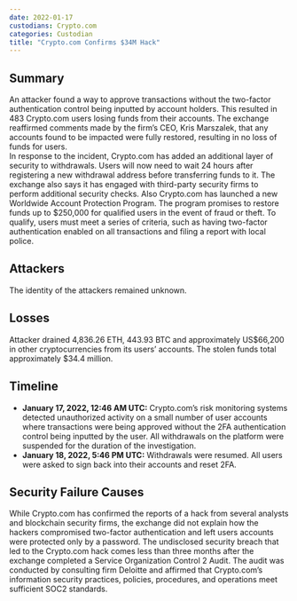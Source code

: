 ```yaml
---
date: 2022-01-17
custodians: Crypto.com
categories: Custodian
title: "Crypto.com Confirms $34M Hack"
---
```


## Summary

An attacker found a way to approve transactions without the two-factor authentication control being inputted by account holders. This resulted in 483 Crypto.com users losing funds from their accounts. The exchange reaffirmed comments made by the firm’s CEO, Kris Marszalek, that any accounts found to be impacted were fully restored, resulting in no loss of funds for users.  
In response to the incident, Crypto.com has added an additional layer of security to withdrawals. Users will now need to wait 24 hours after registering a new withdrawal address before transferring funds to it. The exchange also says it has engaged with third-party security firms to perform additional security checks.
Also Crypto.com has launched a new Worldwide Account Protection Program. The program promises to restore funds up to $250,000 for qualified users in the event of fraud or theft. To qualify, users must meet a series of criteria, such as having two-factor authentication enabled on all transactions and filing a report with local police.

## Attackers

The identity of the attackers remained unknown.

## Losses

Attacker drained 4,836.26 ETH, 443.93 BTC and approximately US$66,200 in other cryptocurrencies from its users’ accounts. The stolen funds total approximately $34.4 million.

## Timeline
- **January 17, 2022, 12:46 AM UTC:** Crypto.com’s risk monitoring systems detected unauthorized activity on a small number of user accounts where transactions were being approved without the 2FA authentication control being inputted by the user. All withdrawals on the platform were suspended for the duration of the investigation.
- **January 18, 2022, 5:46 PM UTC:** Withdrawals were resumed. All users were asked to sign back into their accounts and reset 2FA.

## Security Failure Causes

While Crypto.com has confirmed the reports of a hack from several analysts and blockchain security firms, the exchange did not explain how the hackers compromised two-factor authentication and left users accounts were protected only by a password.
The undisclosed security breach that led to the Crypto.com hack comes less than three months after the exchange completed a Service Organization Control 2 Audit. The audit was conducted by consulting firm Deloitte and affirmed that Crypto.com’s information security practices, policies, procedures, and operations meet sufficient SOC2 standards.
